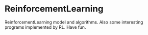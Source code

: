 # ReinforcementLearning
ReinforcementLearning model and algorithms. Also some interesting programs implemented by RL. Have fun. 
